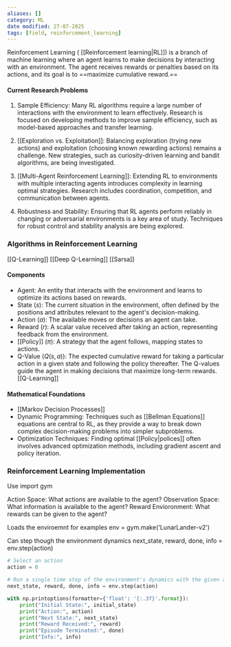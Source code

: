 ```yaml
---
aliases: []
category: ML
date modified: 27-07-2025
tags: [field, reinforcement_learning]
---
```

Reinforcement Learning ( [[Reinforcement learning|RL]]) is a branch of machine learning where an agent learns to make decisions by interacting with an environment. The agent receives rewards or penalties based on its actions, and its goal is to ==maximize cumulative reward.==
#### Current Research Problems

1. Sample Efficiency: Many RL algorithms require a large number of interactions with the environment to learn effectively. Research is focused on developing methods to improve sample efficiency, such as model-based approaches and transfer learning.
    
2. [[Exploration vs. Exploitation]]: Balancing exploration (trying new actions) and exploitation (choosing known rewarding actions) remains a challenge. New strategies, such as curiosity-driven learning and bandit algorithms, are being investigated.
    
3. [[Multi-Agent Reinforcement Learning]]: Extending RL to environments with multiple interacting agents introduces complexity in learning optimal strategies. Research includes coordination, competition, and communication between agents.
    
4. Robustness and Stability: Ensuring that RL agents perform reliably in changing or adversarial environments is a key area of study. Techniques for robust control and stability analysis are being explored.

### Algorithms in Reinforcement Learning

[[Q-Learning]]
[[Deep Q-Learning]]
[[Sarsa]]
#### Components

- Agent: An entity that interacts with the environment and learns to optimize its actions based on rewards.
- State ($s$): The current situation in the environment, often defined by the positions and attributes relevant to the agent's decision-making.
- Action ($a$): The available moves or decisions an agent can take.
- Reward ($r$): A scalar value received after taking an action, representing feedback from the environment.
- [[Policy]] ($\pi$): A strategy that the agent follows, mapping states to actions.
- Q-Value ($Q(s, a)$): The expected cumulative reward for taking a particular action in a given state and following the policy thereafter. The Q-values guide the agent in making decisions that maximize long-term rewards. [[Q-Learning]]
#### Mathematical Foundations

- [[Markov Decision Processes]]
- Dynamic Programming: Techniques such as [[Bellman Equations]] equations are central to RL, as they provide a way to break down complex decision-making problems into simpler subproblems.
- Optimization Techniques: Finding optimal [[Policy|polices]] often involves advanced optimization methods, including gradient ascent and policy iteration.

### Reinforcement Learning Implementation

Use import gym

Action Space: What actions are available to the agent?
Observation Space: What information is available to the agent?
Reward Envioronment: What rewards can be given to the agent?

Loads the enviroemnt for examples
env = gym.make('LunarLander-v2')

Can step though the environment dynamics
next_state, reward, done, info = env.step(action)

```python
# Select an action
action = 0

# Run a single time step of the environment's dynamics with the given action.
next_state, reward, done, info = env.step(action)

with np.printoptions(formatter={'float': '{:.3f}'.format}):
    print("Initial State:", initial_state)
    print("Action:", action)
    print("Next State:", next_state)
    print("Reward Received:", reward)
    print("Episode Terminated:", done)
    print("Info:", info)
```
